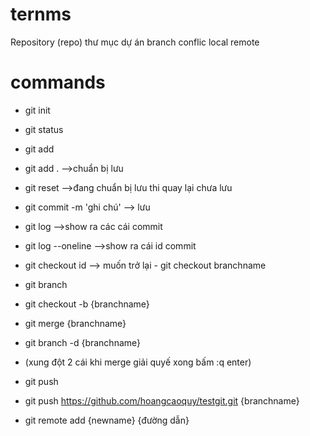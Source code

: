 # ternms

Repository (repo) thư mục dự án
branch
conflic
local
remote

# commands
 
 - git init 
 - git status
 - git add
- git add .  -->chuẩn bị lưu
- git reset -->đang chuẩn bị lưu thi quay lại chưa lưu
- git commit -m 'ghi chú'  --> lưu
- git log   -->show ra các cái commit
- git log --oneline  -->show ra cái id commit
- git checkout id --> muốn trở lại - git checkout branchname
- git branch
- git checkout -b {branchname}
- git merge {branchname}
- git branch -d {branchname}

- (xung đột 2 cái khi merge  giải quyế xong bấm :q enter)

- git push
- git push https://github.com/hoangcaoquy/testgit.git {branchname}

- git remote add {newname} {đường dẫn}

